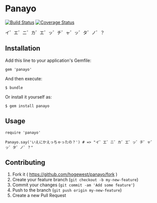 # Panayo

[![Build Status](https://travis-ci.org/hogewest/panayo.svg?branch=master)](https://travis-ci.org/hogewest/panayo)
[![Coverage Status](https://coveralls.io/repos/hogewest/panayo/badge.png)](https://coveralls.io/r/hogewest/panayo)

イ゛エ゛ニ゛カ゛エ゛ッ゛チ゛ャ゛ッ゛タ゛ノ゛？

## Installation

Add this line to your application's Gemfile:

    gem 'panayo'

And then execute:

    $ bundle

Or install it yourself as:

    $ gem install panayo

## Usage

    require 'panayo'

    Panayo.say('いえにかえっちゃったの？') # => "イ゛エ゛ニ゛カ゛エ゛ッ゛チ゛ャ゛ッ゛タ゛ノ゛？"

## Contributing

1. Fork it ( https://github.com/hogewest/panayo/fork )
2. Create your feature branch (`git checkout -b my-new-feature`)
3. Commit your changes (`git commit -am 'Add some feature'`)
4. Push to the branch (`git push origin my-new-feature`)
5. Create a new Pull Request
